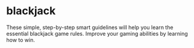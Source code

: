 # blackjack
These simple, step-by-step smart guidelines will help you learn the essential blackjack game rules. Improve your gaming abilities by learning how to win.
